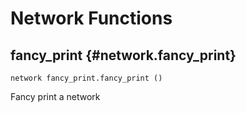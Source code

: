 # Network Functions
## fancy_print {#network.fancy_print}
```sig
network fancy_print.fancy_print ()
```

Fancy print a network

